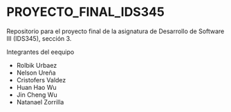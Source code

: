 # PROYECTO_FINAL_IDS345
Repositorio para el proyecto final de la asignatura de Desarrollo de Software III (IDS345), sección 3.

Integrantes del eequipo
* Rolbik Urbaez
* Nelson Ureña
* Cristofers Valdez
* Huan Hao Wu 
* Jin Cheng Wu
* Natanael Zorrilla
